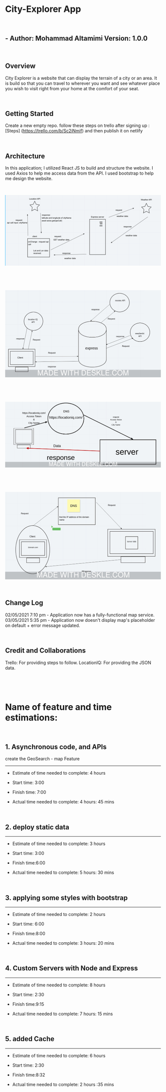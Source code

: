 # City-Explorer App 

<p>&nbsp;</p>

## - Author: Mohammad Altamimi Version: 1.0.0

<p>&nbsp;</p>

## Overview
City Explorer is a website that can display the terrain of a city or an area. It is build so that you can travel to wherever you want and see whatever place you wish to visit right from your home at the comfort of your seat.

<p>&nbsp;</p>

## Getting Started
Create a new empty repo.
follow these steps on trello after signing up : [Steps] (https://trello.com/b/Sc2iNmif)
and then publish it on netlify
<p>&nbsp;</p>

## Architecture
In this application; I utilized React JS to build and structure the website. I used Axios to help me access data from the API. I used bootstrap to help me design the website.


<p>&nbsp;</p>

![fourth image](./assets/diagram.png)

<p>&nbsp;</p>

<p>&nbsp;</p>

![third image](./assets/abeer.jpeg)

<p>&nbsp;</p>


<p>&nbsp;</p>

![second image](./assets/location-iq.jpeg)

<p>&nbsp;</p>

<p>&nbsp;</p>

![first image](./assets/screenshot.jpeg)

<p>&nbsp;</p>

## Change Log
02/05/2021 7:10 pm - Application now has a fully-functional map service. 03/05/2021 5:35 pm - Application now doesn't display map's placeholder on default + error message updated.

<p>&nbsp;</p>


## Credit and Collaborations
Trello: For providing steps to follow.
LocationIQ: For providing the JSON data.

<p>&nbsp;</p>
<p>&nbsp;</p>

# Name of feature and time estimations:

<p>&nbsp;</p>


## 1. Asynchronous code, and APIs
create the GeoSearch - map Feature

---
- Estimate of time needed to complete: 4 hours

- Start time: 3:00

- Finish time: 7:00

- Actual time needed to complete: 4 hours: 45 mins

<p>&nbsp;</p>


## 2. deploy static data
---

- Estimate of time needed to complete: 3 hours

- Start time: 3:00

- Finish time:6:00

- Actual time needed to complete: 5 hours: 30 mins

<p>&nbsp;</p>

## 3. applying some styles with bootstrap
---

- Estimate of time needed to complete: 2 hours

- Start time: 6:00

- Finish time:8:00

- Actual time needed to complete: 3 hours: 20 mins

<p>&nbsp;</p>

## 4. Custom Servers with Node and Express
---

- Estimate of time needed to complete: 8 hours

- Start time: 2:30

- Finish time:9:15

- Actual time needed to complete: 7 hours: 15 mins

<p>&nbsp;</p>

## 5. added Cache
---

- Estimate of time needed to complete: 6 hours

- Start time: 2:30

- Finish time:8:32

- Actual time needed to complete: 2 hours :35 mins






<!-- # Getting Started with Create React App

This project was bootstrapped with [Create React App](https://github.com/facebook/create-react-app).

## Available Scripts

In the project directory, you can run:

### `npm start`

Runs the app in the development mode.\
Open [http://localhost:3000](http://localhost:3000) to view it in the browser.

The page will reload if you make edits.\
You will also see any lint errors in the console.

### `npm test`

Launches the test runner in the interactive watch mode.\
See the section about [running tests](https://facebook.github.io/create-react-app/docs/running-tests) for more information.

### `npm run build`

Builds the app for production to the `build` folder.\
It correctly bundles React in production mode and optimizes the build for the best performance.

The build is minified and the filenames include the hashes.\
Your app is ready to be deployed!

See the section about [deployment](https://facebook.github.io/create-react-app/docs/deployment) for more information.

### `npm run eject`

**Note: this is a one-way operation. Once you `eject`, you can’t go back!**

If you aren’t satisfied with the build tool and configuration choices, you can `eject` at any time. This command will remove the single build dependency from your project.

Instead, it will copy all the configuration files and the transitive dependencies (webpack, Babel, ESLint, etc) right into your project so you have full control over them. All of the commands except `eject` will still work, but they will point to the copied scripts so you can tweak them. At this point you’re on your own.

You don’t have to ever use `eject`. The curated feature set is suitable for small and middle deployments, and you shouldn’t feel obligated to use this feature. However we understand that this tool wouldn’t be useful if you couldn’t customize it when you are ready for it.

## Learn More

You can learn more in the [Create React App documentation](https://facebook.github.io/create-react-app/docs/getting-started).

To learn React, check out the [React documentation](https://reactjs.org/).

### Code Splitting

This section has moved here: [https://facebook.github.io/create-react-app/docs/code-splitting](https://facebook.github.io/create-react-app/docs/code-splitting)

### Analyzing the Bundle Size

This section has moved here: [https://facebook.github.io/create-react-app/docs/analyzing-the-bundle-size](https://facebook.github.io/create-react-app/docs/analyzing-the-bundle-size)

### Making a Progressive Web App

This section has moved here: [https://facebook.github.io/create-react-app/docs/making-a-progressive-web-app](https://facebook.github.io/create-react-app/docs/making-a-progressive-web-app)

### Advanced Configuration

This section has moved here: [https://facebook.github.io/create-react-app/docs/advanced-configuration](https://facebook.github.io/create-react-app/docs/advanced-configuration)

### Deployment

This section has moved here: [https://facebook.github.io/create-react-app/docs/deployment](https://facebook.github.io/create-react-app/docs/deployment)

### `npm run build` fails to minify

This section has moved here: [https://facebook.github.io/create-react-app/docs/troubleshooting#npm-run-build-fails-to-minify](https://facebook.github.io/create-react-app/docs/troubleshooting#npm-run-build-fails-to-minify) -->
